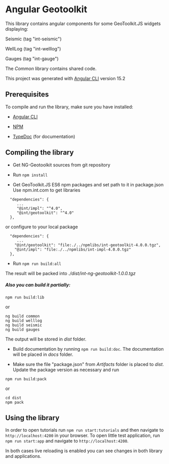 # Angular Geotoolkit

This library contains angular components for some GeoToolkit.JS widgets displaying:

Seismic (tag "int-seismic")

WellLog (tag "int-welllog")

Gauges (tag "int-gauge")

The *Common* library contains shared code.

This project was generated with [Angular CLI](https://github.com/angular/angular-cli) version 15.2

## Prerequisites
To compile and run the library, make sure you have installed:

- [Angular CLI](https://github.com/angular/angular-cli) 

- [NPM](https://www.npmjs.com/get-npm) 

- [TypeDoc](https://typedoc.org/) (for documentation)


## Compiling the library
* Get NG-Geotoolkit sources from git repository

* Run `npm install`

* Get GeoToolkit.JS ES6 npm packages and set path to it in package.json
Use npm.int.com to get libraries
```
  "dependencies": {
     ...
     "@int/impl": "^4.0",
     "@int/geotoolkit": "^4.0"
  },
```
or configure to your local package
```
  "dependencies": {
     ...
    "@int/geotoolkit": "file:./../npmlibs/int-geotoolkit-4.0.0.tgz",
    "@int/impl": "file:./../npmlibs/int-impl-4.0.0.tgz"
  },
```

* Run `npm run build:all` 

The result will be packed into _./dist/int-ng-geotoolkit-1.0.0.tgz_

##### Also you can build it partially:

`npm run build:lib`

or

```
ng build common
ng build welllog
ng build seismic 
ng build gauges
``` 
The output will be stored in _dist_ folder. 


* Build documentation by running `npm run build:doc`. The documentation will be placed
in _docs_ folder.
 
* Make sure the file "package.json" from _Artifacts_ folder is placed to _dist_. Update 
the package version as necessary and run

`npm run build:pack` 

or

```
cd dist
npm pack
``` 



## Using the library
In order to open tutorials run `npm run start:tutorials` and then navigate to `http://localhost:4200` in your browser.
To open little test application, run `npm run start:app` and navigate to `http://localhost:4200`.

In both cases live reloading is enabled you can see changes in both library and applications.
